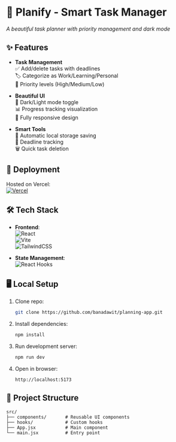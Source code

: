 # 📝 Planify - Smart Task Manager


*A beautiful task planner with priority management and dark mode*

## ✨ Features

- **Task Management**  
  ✅ Add/delete tasks with deadlines  
  🏷️ Categorize as Work/Learning/Personal  
  🚦 Priority levels (High/Medium/Low)  

- **Beautiful UI**  
  🌙 Dark/Light mode toggle  
  📊 Progress tracking visualization  
  📱 Fully responsive design  

- **Smart Tools**  
  🔄 Automatic local storage saving  
  📅 Deadline tracking  
  🗑️ Quick task deletion  

## 🚀 Deployment

Hosted on Vercel:  
[![Vercel](https://img.shields.io/badge/Vercel-Deployed-black?style=flat&logo=vercel)](https://planning-app-bana-dawits-projects.vercel.app/)

## 🛠️ Tech Stack

- **Frontend**:  
  ![React](https://img.shields.io/badge/React-18-blue?logo=react)  
  ![Vite](https://img.shields.io/badge/Vite-4.x-yellow?logo=vite)  
  ![TailwindCSS](https://img.shields.io/badge/TailwindCSS-3.x-06B6D4?logo=tailwind-css)  

- **State Management**:  
  ![React Hooks](https://img.shields.io/badge/React_Hooks-Custom-brightgreen)

## 🖥️ Local Setup

1. Clone repo:
   ```bash
   git clone https://github.com/banadawit/planning-app.git
   ```

2. Install dependencies:
   ```bash
   npm install
   ```

3. Run development server:
   ```bash
   npm run dev
   ```

4. Open in browser:
   ```
   http://localhost:5173
   ```

## 📂 Project Structure

```
src/
├── components/       # Reusable UI components
├── hooks/            # Custom hooks
├── App.jsx           # Main component
└── main.jsx          # Entry point
```
